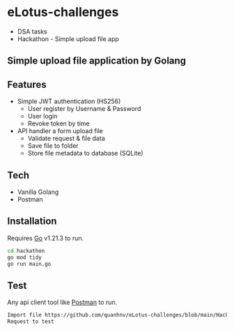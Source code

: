 # eLotus-challenges
- DSA tasks
- Hackathon - Simple upload file app

## Simple upload file application by Golang

## Features

- Simple JWT authentication (HS256)
    - User register by Username & Password
    - User login
    - Revoke token by time
- API handler a form upload file
    - Validate request & file data
    - Save file to folder
    - Store file metadata to database (SQLite)

## Tech

- Vanilla Golang
- Postman

## Installation

Requires [Go](https://go.dev/dl/) v1.21.3 to run.

```sh
cd hackathon
go mod tidy
go run main.go
```

## Test

Any api client tool like [Postman](https://www.postman.com/) to run.

```sh
Import file https://github.com/quanhnv/eLotus-challenges/blob/main/Hackathon/eLotus-hackathon-golang-upload-app.postman_collection.json to Postman
Request to test
```
